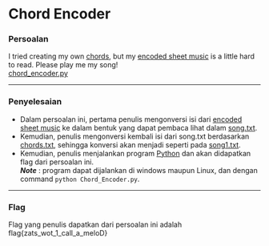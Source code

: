 # Chord Encoder

### Persoalan

I tried creating my own [chords](https://static.tjctf.org/67be5bd036a4be8323314d1da6ad2e673963f76634a62ec47d53fb07a04a3722_chords.txt), but my [encoded sheet music](https://static.tjctf.org/c29857b8d4d1b2dfe502b5053d73844a08358ae681b2af8de6829b765dc2c28e_notes.txt) is a little hard to read. Please play me my song! \
[chord_encoder.py](https://github.com/Bhaskaraa/EAS_Keamanan-Web-dan-Aplikasi_05311840000007/blob/master/Reversing/Chord%20Encoder/Chord%20Encoder.py)
____________________________________

### Penyelesaian

- Dalam persoalan ini, pertama penulis mengonversi isi dari [encoded sheet music](https://static.tjctf.org/c29857b8d4d1b2dfe502b5053d73844a08358ae681b2af8de6829b765dc2c28e_notes.txt) ke dalam bentuk yang dapat pembaca lihat dalam [song.txt](https://github.com/Bhaskaraa/EAS_Keamanan-Web-dan-Aplikasi_05311840000007/blob/master/Reversing/Chord%20Encoder/song.txt). 
- Kemudian, penulis mengonversi kembali isi dari song.txt berdasarkan [chords.txt](https://github.com/Bhaskaraa/EAS_Keamanan-Web-dan-Aplikasi_05311840000007/blob/master/Reversing/Chord%20Encoder/chords.txt), sehingga konversi akan menjadi seperti pada [song1.txt](https://github.com/Bhaskaraa/EAS_Keamanan-Web-dan-Aplikasi_05311840000007/blob/master/Reversing/Chord%20Encoder/song1.txt). 
- Kemudian, penulis menjalankan program [Python](https://github.com/Bhaskaraa/EAS_Keamanan-Web-dan-Aplikasi_05311840000007/blob/master/Reversing/Chord%20Encoder/Chord%20Encoder.py) dan akan didapatkan flag dari persoalan ini. \
***Note*** : program dapat dijalankan di windows maupun Linux, dan dengan command `python Chord_Encoder.py`.
____________________________________

### Flag

Flag yang penulis dapatkan dari persoalan ini adalah flag{zats_wot_1_call_a_meloD}
